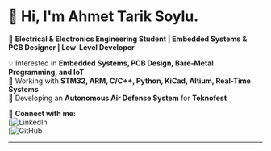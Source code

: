 # 👋 Hi, I'm Ahmet Tarik Soylu.  
🚀 **Electrical & Electronics Engineering Student | Embedded Systems & PCB Designer | Low-Level Developer**  

💡 Interested in **Embedded Systems, PCB Design, Bare-Metal Programming, and IoT**  
🔧 Working with **STM32, ARM, C/C++, Python, KiCad, Altium, Real-Time Systems**  
📡 Developing an **Autonomous Air Defense System** for **Teknofest**  

📌 **Connect with me:**  
[![LinkedIn](www.linkedin.com/in/tariksoylueem)  
[![GitHub](https://github.com/tariksoylueem)  

---
